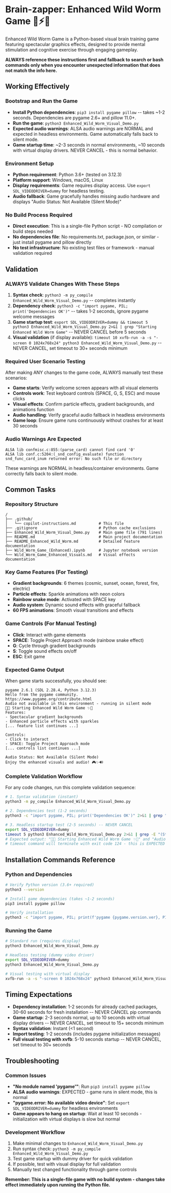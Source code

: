 # Brain-zapper: Enhanced Wild Worm Game 🧠⚡🐍

Enhanced Wild Worm Game is a Python-based visual brain training game featuring spectacular graphics effects, designed to provide mental stimulation and cognitive exercise through engaging gameplay.

**ALWAYS reference these instructions first and fallback to search or bash commands only when you encounter unexpected information that does not match the info here.**

## Working Effectively

### Bootstrap and Run the Game
- **Install Python dependencies**: `pip3 install pygame pillow` -- takes ~1-2 seconds. Dependencies are pygame 2.6+ and pillow 11.0+.
- **Run the game**: `python3 Enhanced_Wild_Worm_Visual_Demo.py`
- **Expected audio warnings**: ALSA audio warnings are NORMAL and expected in headless environments. Game automatically falls back to silent mode.
- **Game startup time**: ~2-3 seconds in normal environments, ~10 seconds with virtual display drivers. NEVER CANCEL - this is normal behavior.

### Environment Setup
- **Python requirement**: Python 3.6+ (tested on 3.12.3)
- **Platform support**: Windows, macOS, Linux
- **Display requirements**: Game requires display access. Use `export SDL_VIDEODRIVER=dummy` for headless testing.
- **Audio fallback**: Game gracefully handles missing audio hardware and displays "Audio Status: Not Available (Silent Mode)"

### No Build Process Required
- **Direct execution**: This is a single-file Python script - NO compilation or build steps needed
- **No dependencies file**: No requirements.txt, package.json, or similar - just install pygame and pillow directly
- **No test infrastructure**: No existing test files or framework - manual validation required

## Validation

### ALWAYS Validate Changes With These Steps
1. **Syntax check**: `python3 -m py_compile Enhanced_Wild_Worm_Visual_Demo.py` -- completes instantly
2. **Dependency check**: `python3 -c "import pygame, PIL; print('Dependencies OK')"` -- takes 1-2 seconds, ignore pygame welcome messages
3. **Game startup test**: `export SDL_VIDEODRIVER=dummy && timeout 5 python3 Enhanced_Wild_Worm_Visual_Demo.py 2>&1 | grep "Starting Enhanced Wild Worm Game"` -- NEVER CANCEL before 5 seconds
4. **Visual validation** (if display available): `timeout 10 xvfb-run -a -s "-screen 0 1024x768x24" python3 Enhanced_Wild_Worm_Visual_Demo.py` -- NEVER CANCEL, set timeout to 30+ seconds minimum

### Required User Scenario Testing
After making ANY changes to the game code, ALWAYS manually test these scenarios:
- **Game starts**: Verify welcome screen appears with all visual elements
- **Controls work**: Test keyboard controls (SPACE, G, S, ESC) and mouse clicks
- **Visual effects**: Confirm particle effects, gradient backgrounds, and animations function
- **Audio handling**: Verify graceful audio fallback in headless environments
- **Game loop**: Ensure game runs continuously without crashes for at least 30 seconds

### Audio Warnings Are Expected
```
ALSA lib confmisc.c:855:(parse_card) cannot find card '0'
ALSA lib conf.c:5204:(_snd_config_evaluate) function snd_func_card_inum returned error: No such file or directory
```
These warnings are NORMAL in headless/container environments. Game correctly falls back to silent mode.

## Common Tasks

### Repository Structure
```
/
├── .github/
│   └── copilot-instructions.md          # This file
├── .gitignore                           # Python cache exclusions
├── Enhanced_Wild_Worm_Visual_Demo.py    # Main game file (791 lines)
├── README.md                            # Main project documentation
├── README_Enhanced_Wild_Worm.md         # Detailed feature documentation
├── Wild_Worm_Game_(Enhanced).ipynb      # Jupyter notebook version
└── Wild_Worm_Game_Enhanced_Visuals.md   # Visual effects documentation
```

### Key Game Features (For Testing)
- **Gradient backgrounds**: 6 themes (cosmic, sunset, ocean, forest, fire, electric)
- **Particle effects**: Sparkle animations with neon colors
- **Rainbow snake mode**: Activated with SPACE key
- **Audio system**: Dynamic sound effects with graceful fallback
- **60 FPS animations**: Smooth visual transitions and effects

### Game Controls (For Manual Testing)
- **Click**: Interact with game elements
- **SPACE**: Toggle Project Approach mode (rainbow snake effect)
- **G**: Cycle through gradient backgrounds  
- **S**: Toggle sound effects on/off
- **ESC**: Exit game

### Expected Game Output
When game starts successfully, you should see:
```
pygame 2.6.1 (SDL 2.28.4, Python 3.12.3)
Hello from the pygame community. https://www.pygame.org/contribute.html
Audio not available in this environment - running in silent mode
🐍✨ Starting Enhanced Wild Worm Game ✨🐍
Features:
- Spectacular gradient backgrounds
- Enhanced particle effects with sparkles
[... feature list continues ...]

Controls:
- Click to interact
- SPACE: Toggle Project Approach mode
[... controls list continues ...]

Audio Status: Not Available (Silent Mode)
Enjoy the enhanced visuals and audio! 🎮✨🔊
```

### Complete Validation Workflow
For any code changes, run this complete validation sequence:
```bash
# 1. Syntax validation (instant)
python3 -m py_compile Enhanced_Wild_Worm_Visual_Demo.py

# 2. Dependencies test (1-2 seconds) 
python3 -c "import pygame, PIL; print('Dependencies OK')" 2>&1 | grep "Dependencies OK"

# 3. Headless startup test (2-5 seconds) -- NEVER CANCEL
export SDL_VIDEODRIVER=dummy
timeout 5 python3 Enhanced_Wild_Worm_Visual_Demo.py 2>&1 | grep -E "(Starting Enhanced|Audio Status)"
# Expected output: "🐍✨ Starting Enhanced Wild Worm Game ✨🐍" and "Audio Status: Not Available"
# timeout command will terminate with exit code 124 - this is EXPECTED and indicates success
```

## Installation Commands Reference

### Python and Dependencies
```bash
# Verify Python version (3.6+ required)
python3 --version

# Install game dependencies (takes ~1-2 seconds)
pip3 install pygame pillow

# Verify installation
python3 -c "import pygame, PIL; print(f'pygame {pygame.version.ver}, PIL {PIL.__version__}')"
```

### Running the Game
```bash
# Standard run (requires display)
python3 Enhanced_Wild_Worm_Visual_Demo.py

# Headless testing (dummy video driver)
export SDL_VIDEODRIVER=dummy
python3 Enhanced_Wild_Worm_Visual_Demo.py

# Visual testing with virtual display
xvfb-run -a -s "-screen 0 1024x768x24" python3 Enhanced_Wild_Worm_Visual_Demo.py
```

## Timing Expectations

- **Dependency installation**: 1-2 seconds for already cached packages, 30-60 seconds for fresh installation -- NEVER CANCEL pip commands
- **Game startup**: 2-3 seconds normal, up to 10 seconds with virtual display drivers -- NEVER CANCEL, set timeout to 15+ seconds minimum
- **Syntax validation**: Instant (<1 second)
- **Import testing**: 1-2 seconds (includes pygame initialization messages)
- **Full visual testing with xvfb**: 5-10 seconds startup -- NEVER CANCEL, set timeout to 30+ seconds

## Troubleshooting

### Common Issues
- **"No module named 'pygame'"**: Run `pip3 install pygame pillow`
- **ALSA audio warnings**: EXPECTED - game runs in silent mode, this is normal
- **"pygame.error: No available video device"**: Set `export SDL_VIDEODRIVER=dummy` for headless environments
- **Game appears to hang on startup**: Wait at least 10 seconds - initialization with virtual displays is slow but normal

### Development Workflow
1. Make minimal changes to `Enhanced_Wild_Worm_Visual_Demo.py`
2. Run syntax check: `python3 -m py_compile Enhanced_Wild_Worm_Visual_Demo.py`
3. Test game startup with dummy driver for quick validation
4. If possible, test with visual display for full validation
5. Manually test changed functionality through game controls

**Remember: This is a single-file game with no build system - changes take effect immediately upon running the Python file.**